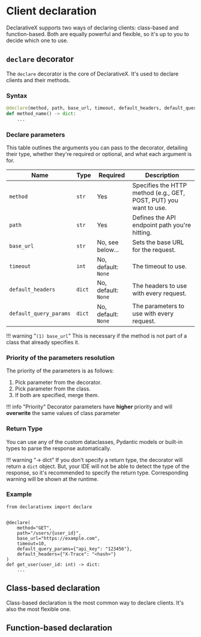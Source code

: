 # Client declaration

DeclarativeX supports two ways of declaring clients: class-based and function-based. Both are equally powerful and
flexible, so it's up to you to decide which one to use.

## `declare` decorator

The `declare` decorator is the core of DeclarativeX. It's used to declare clients and their methods.

### Syntax

```python
@declare(method, path, base_url, timeout, default_headers, default_query_params)
def method_name() -> dict:
    ...
```

### Declare parameters

This table outlines the arguments you can pass to the decorator, detailing their type, 
whether they're required or optional, and what each argument is for.

| Name                   | Type | Required            | Description                                                       |
|------------------------| ---- |---------------------|-------------------------------------------------------------------|
| `method`               | `str` | Yes                 | Specifies the HTTP method (e.g., GET, POST, PUT) you want to use. |
| `path`                 | `str` | Yes                 | Defines the API endpoint path you're hitting.                     |
| `base_url`             | `str` | No, see below...    | Sets the base URL for the request.                                |
| `timeout`              | `int` | No, default: `None` | The timeout to use.                                               |
| `default_headers`      | `dict` | No, default: `None` | The headers to use with every request.                            |
| `default_query_params` | `dict` | No, default: `None` | The parameters to use with every request.                         |

!!! warning "`(1) base_url`"
    This is necessary if the method is not part of a class that already specifies it.

### Priority of the parameters resolution

The priority of the parameters is as follows:

1. Pick parameter from the decorator.
2. Pick parameter from the class.
3. If both are specified, merge them.

!!! info "Priority"
    Decorator parameters have **higher** priority and will __overwrite__ the same values of class parameter


### Return Type

You can use any of the custom dataclasses, Pydantic models or built-in types to parse the response automatically.

!!! warning "-> dict"
    If you don't specify a return type, the decorator will return a `dict` object.
    But, your IDE will not be able to detect the type of the response, so it's recommended to specify the return type.
    Corresponding warning will be shown at the runtime.


### Example

```.python title="my_client.py"
from declarativex import declare


@declare(
    method="GET", 
    path="/users/{user_id}", 
    base_url="https://example.com",
    timeout=10,
    default_query_params={"api_key": "123456"},
    default_headers={"X-Trace": "<hash>"}
)
def get_user(user_id: int) -> dict:
    ...

```

## Class-based declaration

Class-based declaration is the most common way to declare clients. It's also the most flexible one.


## Function-based declaration
